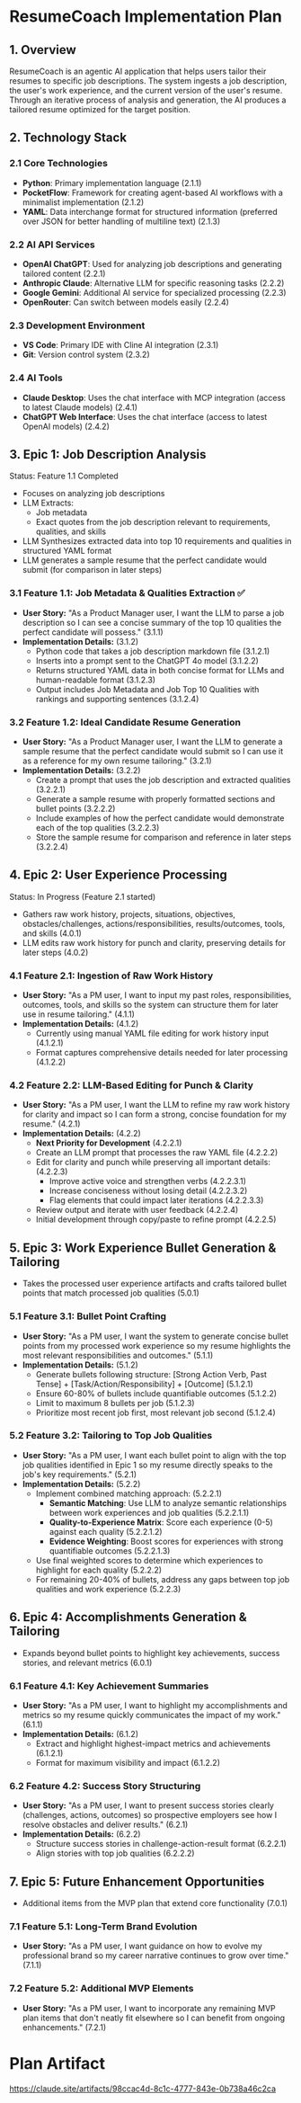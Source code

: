# ResumeCoach Implementation Plan

## 1. Overview
ResumeCoach is an agentic AI application that helps users tailor their resumes to specific job descriptions. The system ingests a job description, the user's work experience, and the current version of the user's resume. Through an iterative process of analysis and generation, the AI produces a tailored resume optimized for the target position.

## 2. Technology Stack

### 2.1 Core Technologies
* **Python**: Primary implementation language (2.1.1)
* **PocketFlow**: Framework for creating agent-based AI workflows with a minimalist implementation (2.1.2)
* **YAML**: Data interchange format for structured information (preferred over JSON for better handling of multiline text) (2.1.3)

### 2.2 AI API Services
* **OpenAI ChatGPT**: Used for analyzing job descriptions and generating tailored content (2.2.1)
* **Anthropic Claude**: Alternative LLM for specific reasoning tasks (2.2.2)
* **Google Gemini**: Additional AI service for specialized processing (2.2.3)
* **OpenRouter**: Can switch between models easily (2.2.4)

### 2.3 Development Environment
* **VS Code**: Primary IDE with Cline AI integration (2.3.1)
* **Git**: Version control system (2.3.2)

### 2.4 AI Tools
* **Claude Desktop**: Uses the chat interface with MCP integration (access to latest Claude models) (2.4.1)
* **ChatGPT Web Interface**: Uses the chat interface (access to latest OpenAI models) (2.4.2)

## 3. Epic 1: Job Description Analysis
Status: Feature 1.1 Completed

- Focuses on analyzing job descriptions
- LLM Extracts:
  - Job metadata
  - Exact quotes from the job description relevant to requirements, qualities, and skills
- LLM Synthesizes extracted data into top 10 requirements and qualities in structured YAML format
- LLM generates a sample resume that the perfect candidate would submit (for comparison in later steps)

### 3.1 Feature 1.1: Job Metadata & Qualities Extraction ✅
* **User Story:** "As a Product Manager user, I want the LLM to parse a job description so I can see a concise summary of the top 10 qualities the perfect candidate will possess." (3.1.1)
* **Implementation Details:** (3.1.2)
  * Python code that takes a job description markdown file (3.1.2.1)
  * Inserts into a prompt sent to the ChatGPT 4o model (3.1.2.2)
  * Returns structured YAML data in both concise format for LLMs and human-readable format (3.1.2.3)
  * Output includes Job Metadata and Job Top 10 Qualities with rankings and supporting sentences (3.1.2.4)

### 3.2 Feature 1.2: Ideal Candidate Resume Generation
* **User Story:** "As a Product Manager user, I want the LLM to generate a sample resume that the perfect candidate would submit so I can use it as a reference for my own resume tailoring." (3.2.1)
* **Implementation Details:** (3.2.2)
  * Create a prompt that uses the job description and extracted qualities (3.2.2.1)
  * Generate a sample resume with properly formatted sections and bullet points (3.2.2.2)
  * Include examples of how the perfect candidate would demonstrate each of the top qualities (3.2.2.3)
  * Store the sample resume for comparison and reference in later steps (3.2.2.4)

## 4. Epic 2: User Experience Processing
Status: In Progress (Feature 2.1 started)

* Gathers raw work history, projects, situations, objectives, obstacles/challenges, actions/responsibilities, results/outcomes, tools, and skills (4.0.1)
* LLM edits raw work history for punch and clarity, preserving details for later steps (4.0.2)

### 4.1 Feature 2.1: Ingestion of Raw Work History
* **User Story:** "As a PM user, I want to input my past roles, responsibilities, outcomes, tools, and skills so the system can structure them for later use in resume tailoring." (4.1.1)
* **Implementation Details:** (4.1.2)
  * Currently using manual YAML file editing for work history input (4.1.2.1)
  * Format captures comprehensive details needed for later processing (4.1.2.2)

### 4.2 Feature 2.2: LLM-Based Editing for Punch & Clarity
* **User Story:** "As a PM user, I want the LLM to refine my raw work history for clarity and impact so I can form a strong, concise foundation for my resume." (4.2.1)
* **Implementation Details:** (4.2.2)
  * **Next Priority for Development** (4.2.2.1)
  * Create an LLM prompt that processes the raw YAML file (4.2.2.2)
  * Edit for clarity and punch while preserving all important details: (4.2.2.3)
    * Improve active voice and strengthen verbs (4.2.2.3.1)
    * Increase conciseness without losing detail (4.2.2.3.2)
    * Flag elements that could impact later iterations (4.2.2.3.3)
  * Review output and iterate with user feedback (4.2.2.4)
  * Initial development through copy/paste to refine prompt (4.2.2.5)

## 5. Epic 3: Work Experience Bullet Generation & Tailoring

* Takes the processed user experience artifacts and crafts tailored bullet points that match processed job qualities (5.0.1)

### 5.1 Feature 3.1: Bullet Point Crafting
* **User Story:** "As a PM user, I want the system to generate concise bullet points from my processed work experience so my resume highlights the most relevant responsibilities and outcomes." (5.1.1)
* **Implementation Details:** (5.1.2)
  * Generate bullets following structure: [Strong Action Verb, Past Tense] + [Task/Action/Responsibility] + [Outcome] (5.1.2.1)
  * Ensure 60-80% of bullets include quantifiable outcomes (5.1.2.2)
  * Limit to maximum 8 bullets per job (5.1.2.3)
  * Prioritize most recent job first, most relevant job second (5.1.2.4)

### 5.2 Feature 3.2: Tailoring to Top Job Qualities
* **User Story:** "As a PM user, I want each bullet point to align with the top job qualities identified in Epic 1 so my resume directly speaks to the job's key requirements." (5.2.1)
* **Implementation Details:** (5.2.2)
  * Implement combined matching approach: (5.2.2.1)
    * **Semantic Matching**: Use LLM to analyze semantic relationships between work experiences and job qualities (5.2.2.1.1)
    * **Quality-to-Experience Matrix**: Score each experience (0-5) against each quality (5.2.2.1.2)
    * **Evidence Weighting**: Boost scores for experiences with strong quantifiable outcomes (5.2.2.1.3)
  * Use final weighted scores to determine which experiences to highlight for each quality (5.2.2.2)
  * For remaining 20-40% of bullets, address any gaps between top job qualities and work experience (5.2.2.3)

## 6. Epic 4: Accomplishments Generation & Tailoring

* Expands beyond bullet points to highlight key achievements, success stories, and relevant metrics (6.0.1)

### 6.1 Feature 4.1: Key Achievement Summaries
* **User Story:** "As a PM user, I want to highlight my accomplishments and metrics so my resume quickly communicates the impact of my work." (6.1.1)
* **Implementation Details:** (6.1.2)
  * Extract and highlight highest-impact metrics and achievements (6.1.2.1)
  * Format for maximum visibility and impact (6.1.2.2)

### 6.2 Feature 4.2: Success Story Structuring
* **User Story:** "As a PM user, I want to present success stories clearly (challenges, actions, outcomes) so prospective employers see how I resolve obstacles and deliver results." (6.2.1)
* **Implementation Details:** (6.2.2)
  * Structure success stories in challenge-action-result format (6.2.2.1)
  * Align stories with top job qualities (6.2.2.2)

## 7. Epic 5: Future Enhancement Opportunities

* Additional items from the MVP plan that extend core functionality (7.0.1)

### 7.1 Feature 5.1: Long-Term Brand Evolution
* **User Story:** "As a PM user, I want guidance on how to evolve my professional brand so my career narrative continues to grow over time." (7.1.1)

### 7.2 Feature 5.2: Additional MVP Elements
* **User Story:** "As a PM user, I want to incorporate any remaining MVP plan items that don't neatly fit elsewhere so I can benefit from ongoing enhancements." (7.2.1)


# Plan Artifact
https://claude.site/artifacts/98ccac4d-8c1c-4777-843e-0b738a46c2ca